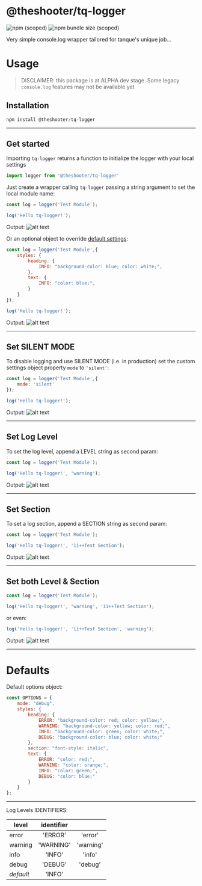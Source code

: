 # @theshooter/tq-logger
![npm (scoped)](https://img.shields.io/npm/v/@theshooter/tq-logger)
![npm bundle size (scoped)](https://img.shields.io/bundlephobia/min/@theshooter/tq-logger)

Very simple console.log wrapper tailored for tanque's unique job...

# Usage
> DISCLAIMER: this package is at ALPHA dev stage. Some legacy `console.log` features may not be available yet

## Installation
```javascript
npm install @theshooter/tq-logger
```
---

## Get started
Importing `tq-logger` returns a function to initialize the logger with your local settings

```javascript
import logger from '@theshooter/tq-logger'
```

Just create a wrapper calling `tq-logger` passing a string argument to set the local module name:

```javascript
const log = logger('Test Module');

log('Hello tq-logger!');
```
Output:
![alt text](https://drive.google.com/uc?export=view&id=1TgL1EZ57LHa68VsrGpw6EtW8Z86FutGO)

Or an optional object to override [default settings](#defaults):
```javascript
const log = logger('Test Module',{
    styles: {
        heading: {
            INFO: "background-color: blue; color: white;",
        },
        text: {
            INFO: "color: blue;",
        }
    }
});

log('Hello tq-logger!');
```
Output:
![alt text](https://drive.google.com/uc?export=view&id=1aspFtYquJItNyulqKcfOu0ebxNZctvWo)

---
## Set SILENT MODE
To disable logging and use SILENT MODE (i.e. in production) set the custom
settings object property `mode` to `'silent'`:

```javascript
const log = logger('Test Module',{
    mode: 'silent'
});

log('Hello tq-logger!');
```
Output:
![alt text](https://drive.google.com/uc?export=view&id=1ENoqWkhghATvk34f3pL7rpHFg4xXnnVe)

---
## Set Log Level
To set the log level, append a LEVEL string as second param:

```javascript
const log = logger('Test Module');

log('Hello tq-logger!', 'warning');
```
Output:
![alt text](https://drive.google.com/uc?export=view&id=1NAC4fz81QfHz_6I4t2k6QrQyFQu2J2CE)

---
## Set Section
To set a log section, append a SECTION string as second param:

```javascript
const log = logger('Test Module');

log('Hello tq-logger!', 'ìì++Test Section');
```
Output:
![alt text](https://drive.google.com/uc?export=view&id=19aWiYltko5TPsnsGZAIlM6OJFsb150UO)

---
## Set both Level & Section

```javascript
const log = logger('Test Module');

log('Hello tq-logger!', 'warning', 'ìì++Test Section');
```
or even:

```javascript
log('Hello tq-logger!', 'ìì++Test Section', 'warning');
```

Output:
![alt text](https://drive.google.com/uc?export=view&id=1o5RE7H0eUW-1xloN9X0bl2wy0G2ri9eo)

---
# Defaults <a name="defaults"></a>

Default options object:

```javascript
const OPTIONS = {
    mode: "debug",
    styles: {
        heading: {
            ERROR: "background-color: red; color: yellow;",
            WARNING: "background-color: yellow; color: red;",
            INFO: "background-color: green; color: white;",
            DEBUG: "background-color: blue; color: white;"
        },
        section: "font-style: italic",
        text: {
            ERROR: "color: red;",
            WARNING: "color: orange;",
            INFO: "color: green;",
            DEBUG: "color: blue;"
        }
    }
};
```
---
Log Levels IDENTIFIERS:

| level | identifier ||
|---|:---:|:---:|
|error|'ERROR'|'error'|
|warning|'WARNING'|'warning'|
|info|'INFO'|'info'|
|debug|'DEBUG'|'debug'|
|*default*| 'INFO'||
